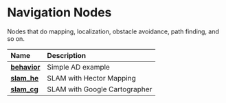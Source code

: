 # Navigation Nodes

Nodes that do mapping, localization, obstacle avoidance, path finding, and so on. 

| Name                                               | Description                    |
|:------------------                                 |:------------------------       |
| [**behavior**](rc110_behavior/README.md)           | Simple AD example              |
| [**slam_he**](rc110_slam_he/README.md)             | SLAM with Hector Mapping       |
| [**slam_cg**](rc110_slam_cg/README.md)             | SLAM with Google Cartographer  |
